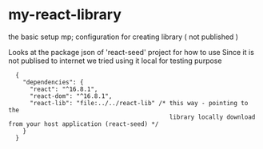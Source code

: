 # my-react-library
the basic setup mp; configuration for creating library ( not published )

Looks at the package json of 'react-seed' project for how to use
Since it is not publised to internet we tried using it local for testing purpose
```
  {
    "dependencies": {
      "react": "^16.8.1",
      "react-dom": "^16.8.1",
      "react-lib": "file:../../react-lib" /* this way - pointing to the
                                             library locally download from your host application (react-seed) */
    }
  }
 ```
